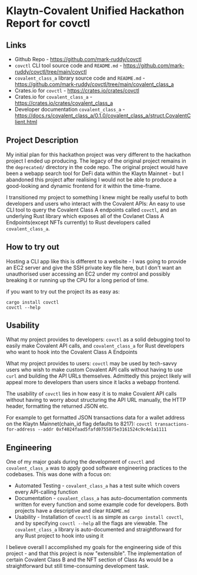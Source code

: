 # Klaytn-Covalent Unified Hackathon Report for covctl

## Links

- Github Repo - https://github.com/mark-ruddy/covctl
- `covctl` CLI tool source code and `README.md` - https://github.com/mark-ruddy/covctl/tree/main/covctl
- `covalent_class_a` library source code and `README.md` - https://github.com/mark-ruddy/covctl/tree/main/covalent_class_a
- Crates.io for `covctl` - https://crates.io/crates/covctl
- Crates.io for `covalent_class_a` - https://crates.io/crates/covalent_class_a
- Developer documentation `covalent_class_a` - https://docs.rs/covalent_class_a/0.1.0/covalent_class_a/struct.CovalentClient.html

## Project Description
My initial plan for this hackathon project was very different to the hackathon project I ended up producing. The legacy of the original project remains in the `deprecated/` directory in the code repo. The original project would have been a webapp search tool for DeFi data within the Klaytn Mainnet - but I abandoned this project after realising I would not be able to produce a good-looking and dynamic frontend for it within the time-frame.  

I transitioned my project to something I knew might be really useful to both developers and users who interact with the Covalent APIs: An easy to use CLI tool to query the Covalent Class A endpoints called `covctl`, and an underlying Rust library which exposes all of the Covlanet Class A Endpoints(except NFTs currently) to Rust developers called `covalent_class_a`.  

## How to try out
Hosting a CLI app like this is different to a website - I was going to provide an EC2 server and give the SSH private key file here, but I don't want an unauthorised user accessing an EC2 under my control and possibly breaking it or running up the CPU for a long period of time.

if you want to try out the project its as easy as:
```
cargo install covctl
covctl --help
```

## Usability
What my project provides to developers: `covctl` as a solid debugging tool to easily make Covalent API calls, and `covalent_class_a` for Rust developers who want to hook into the Covalent Class A Endpoints

What my project provides to users: `covctl` may be used by tech-savvy users who wish to make custom Covalent API calls without having to use `curl` and building the API URLs themselves. Admittedly this project likely will appeal more to developers than users since it lacks a webapp frontend.

The usability of `covctl` lies in how easy it is to make Covalent API calls without having to worry about structuring the API URL manually, the HTTP header, formatting the returned JSON etc.  

For example to get formatted JSON transactions data for a wallet address on the Klaytn Mainnet(chain_id flag defaults to 8217): `covctl transactions-for-address --addr 0xf4024faad5fafd0755875e3161524c9c4e1a1111`  

## Engineering
One of my major goals during the development of `covctl` and `covalent_class_a` was to apply good software engineering practices to the codebases. This was done with a focus on:

- Automated Testing - `covalent_class_a` has a test suite which covers every API-calling function
- Documentation - `covalent_class_a` has auto-documentation comments written for every function and some example code for developers. Both projects have a descriptive and clear `README.md`
- Usability - Installation of `covctl` is as simple as `cargo install covctl`, and by specifying `covctl --help` all the flags are viewable. The `covalent_class_a` library is auto-documented and straightforward for any Rust project to hook into using it

I believe overall I accomplished my goals for the engineering side of this project - and that this project is now "extensible". The implementation of certain Covalent Class B and the NFT section of Class As would be a straightforward but still time-consuming development task.
